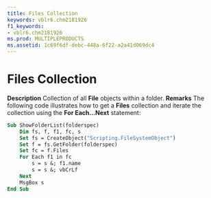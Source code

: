 ```yaml
---
title: Files Collection
keywords: vblr6.chm2181926
f1_keywords:
- vblr6.chm2181926
ms.prod: MULTIPLEPRODUCTS
ms.assetid: 1c69f6df-debc-448a-6f22-a2a41d069dc4
---
```



# Files Collection



 **Description**
Collection of all  **File** objects within a folder.
 **Remarks**
The following code illustrates how to get a  **Files** collection and iterate the collection using the **For Each...Next** statement:



```vb
Sub ShowFolderList(folderspec)
    Dim fs, f, f1, fc, s
    Set fs = CreateObject("Scripting.FileSystemObject")
    Set f = fs.GetFolder(folderspec)
    Set fc = f.Files
    For Each f1 in fc
        s = s &; f1.name 
        s = s &; vbCrLf
    Next
    MsgBox s
End Sub
```


